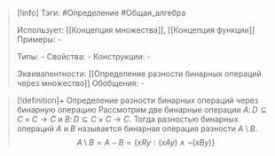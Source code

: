 > [!info]
> Тэги: #Определение #Общая_алгебра 
> 
> Использует: [[Концепция множества]], [[Концепция функции]]
> Примеры: *-*
> 
> Типы: *-*
> Свойства: *-*
> Конструкции: *-*
> 
> Эквивалентности: [[Определение разности бинарных операций через множество]]
> Обобщения: *-*

> [!definition]+ Определение разности бинарных операций через бинарную операцию
> Рассмотрим две бинарные операции $A\colon D\subseteq C\times C \to C$ и $B\colon D\subseteq C\times C \to C$. Тогда разностью бинарных операций $A$ и $B$ называется бинарная операция разности $A\setminus B$. $$A\setminus B = A - B= \{xRy: (xAy) \wedge \neg (xBy)\}$$